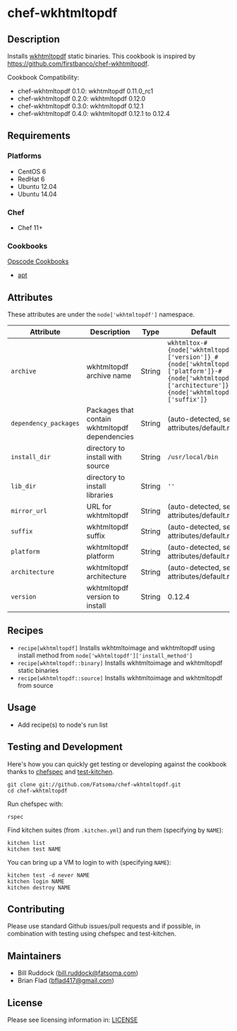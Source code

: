 # chef-wkhtmltopdf

## Description

Installs [wkhtmltopdf](http://wkhtmltopdf.org) static binaries. This cookbook is inspired by https://github.com/firstbanco/chef-wkhtmltopdf.

Cookbook Compatibility:
 * chef-wkhtmltopdf 0.1.0: wkhtmltopdf 0.11.0_rc1
 * chef-wkhtmltopdf 0.2.0: wkhtmltopdf 0.12.0
 * chef-wkhtmltopdf 0.3.0: wkhtmltopdf 0.12.1
 * chef-wkhtmltopdf 0.4.0: wkhtmltopdf 0.12.1 to 0.12.4

## Requirements

### Platforms

* CentOS 6
* RedHat 6
* Ubuntu 12.04
* Ubuntu 14.04

### Chef

* Chef 11+

### Cookbooks

[Opscode Cookbooks](https://github.com/opscode-cookbooks/)

* [apt](https://github.com/opscode-cookbooks/apt)

## Attributes

These attributes are under the `node['wkhtmltopdf']` namespace.

Attribute      | Description                      | Type   | Default
---------------|----------------------------------|--------|--------
`archive`      | wkhtmltopdf archive name         | String | `wkhtmltox-#{node['wkhtmltopdf']['version']}_#{node['wkhtmltopdf']['platform']}-#{node['wkhtmltopdf']['architecture']}.#{node['wkhtmltopdf']['suffix']}`
`dependency_packages` | Packages that contain wkhtmltopdf dependencies | String | (auto-detected, see attributes/default.rb)
`install_dir`  | directory to install with source | String | `/usr/local/bin`
`lib_dir`      | directory to install libraries   | String | `''`
`mirror_url`   | URL for wkhtmltopdf              | String | (auto-detected, see attributes/default.rb)
`suffix`       | wkhtmltopdf suffix               | String | (auto-detected, see attributes/default.rb)
`platform`     | wkhtmltopdf platform             | String | (auto-detected, see attributes/default.rb)
`architecture` | wkhtmltopdf architecture         | String | (auto-detected, see attributes/default.rb)
`version`      | wkhtmltopdf version to install   | String | 0.12.4

## Recipes

* `recipe[wkhtmltopdf]` Installs wkhtmltoimage and wkhtmltopdf using install method from `node['wkhtmltopdf']['install_method']`
* `recipe[wkhtmltopdf::binary]` Installs wkhtmltoimage and wkhtmltopdf static binaries
* `recipe[wkhtmltopdf::source]` Installs wkhtmltoimage and wkhtmltopdf from source

## Usage

* Add recipe(s) to node's run list

## Testing and Development

Here's how you can quickly get testing or developing against the cookbook thanks to [chefspec](https://chefspec.github.io/chefspec/) and [test-kitchen](http://kitchen.ci/).

    git clone git://github.com/Fatsoma/chef-wkhtmltopdf.git
    cd chef-wkhtmltopdf

Run chefspec with:

    rspec

Find kitchen suites (from `.kitchen.yml`) and run them (specifying by `NAME`):

    kitchen list
    kitchen test NAME

You can bring up a VM to login to with (specifying `NAME`):

    kitchen test -d never NAME
    kitchen login NAME
    kitchen destroy NAME

## Contributing

Please use standard Github issues/pull requests and if possible, in combination with testing using chefspec and test-kitchen.

## Maintainers

* Bill Ruddock (bill.ruddock@fatsoma.com)
* Brian Flad (bflad417@gmail.com)

## License

Please see licensing information in: [LICENSE](LICENSE)
